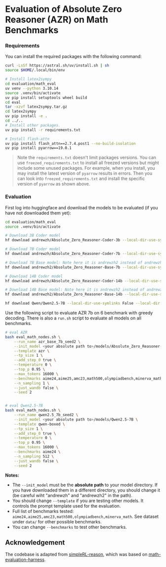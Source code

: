 # Evaluation of Absolute Zero Reasoner (AZR) on Math Benchmarks

### Requirements
You can install the required packages with the following command:
```bash
curl -LsSf https://astral.sh/uv/install.sh | sh
source $HOME/.local/bin/env

# Install latex2sympy
cd evaluation/math_eval
uv venv --python 3.10.14
source .venv/bin/activate
uv pip install setuptools wheel build
cd eval
tar -xzvf latex2sympy.tar.gz 
cd latex2sympy
uv pip install -e .
cd ../..
# Install other packages. 
uv pip install -r requirements.txt

# Install flash-attn
uv pip install flash_attn==2.7.4.post1 --no-build-isolation
uv pip install pyarrow==19.0.1
```
> Note the `requirements.txt` doesn't limit packages versions. You can use `freezed_requirements.txt` to install all freezed versions but might include some unused packages. For example, when you install, you may install the latest version of `pyarrow` results in errors. Then you can look into `freezed_requirements.txt` and install the specific version of `pyarrow` as shown above.

### Evaluation

First log into huggingface and download the models to be evaluated (if you have not downloaded them yet):

```bash
cd evaluation/math_eval
source .venv/bin/activate

# Download 3B Coder model
hf download andrewzh/Absolute_Zero_Reasoner-Coder-3b --local-dir-use-symlinks False --local-dir ./models/Absolute_Zero_Reasoner-Coder-3b

# Download 7B Coder model  
hf download andrewzh/Absolute_Zero_Reasoner-Coder-7b --local-dir-use-symlinks False --local-dir ./models/Absolute_Zero_Reasoner-Coder-7b

# Download 7B Base model: Note here it is andrewzh2 instead of andrewzh
hf download andrewzh2/Absolute_Zero_Reasoner-Base-7b --local-dir-use-symlinks False --local-dir ./models/Absolute_Zero_Reasoner-Base-7b

# Download 14B Coder model
hf download andrewzh/Absolute_Zero_Reasoner-Coder-14b --local-dir-use-symlinks False --local-dir ./models/Absolute_Zero_Reasoner-Coder-14b

# Download 14B Base model: Note here it is andrewzh2 instead of andrewzh
hf download andrewzh2/Absolute_Zero_Reasoner-Base-14b --local-dir-use-symlinks False --local-dir ./models/Absolute_Zero_Reasoner-Base-14b

hf download Qwen/Qwen2.5-7B --local-dir-use-symlinks False --local-dir ./models/Qwen2.5-7B
```

Use the following script to evaluate AZR 7b on 6 benchmark with greedy decoding. There is also a `run.sh` script to evaluate all models on all benchmarks.

```bash
# eval AZR
bash eval_math_nodes.sh \
    --run_name azr_base_7b_seed2 \
    --init_model <your absolute path to>/models/Absolute_Zero_Reasoner-Base-7b \
    --template azr \
    --tp_size 1 \
    --add_step_0 true \
    --temperature 0 \
    --top_p 0.95 \
    --max_tokens 16000 \
    --benchmarks aime24,aime25,amc23,math500,olympiadbench,minerva_math \
    --n_sampling 1 \
    --just_wandb false \
    --seed 2


# eval Qwen2.5-7B
bash eval_math_nodes.sh \
    --run_name qwen2.5_7b_seed2 \
    --init_model <your absolute path to>/models/Qwen2.5-7B \
    --template qwen-boxed \
    --tp_size 1 \
    --add_step_0 true \
    --temperature 0 \
    --top_p 0.95 \
    --max_tokens 16000 \
    --benchmarks aime24 \
    --n_sampling 512 \
    --just_wandb false \
    --seed 2
```

**Notes:**
- The `--init_model` must be the **absolute path** to your model directory. If you have downloaded them in a different directory, you should change it (be careful wiht "andrewzh" and "andrewzh2" in the path).
- You should change `--template` if you are testing other models. It controls the prompt template used for the evaluation.
- Full list of benchmarks tested: `aime24,aime25,amc23,math500,olympiadbench,minerva_math`. See dataset under `data/` for other possible benchmarks.
- You can change `--benchmarks` to test other benchmarks.
   

## Acknowledgement
The codebase is adapted from [simpleRL-reason](https://github.com/hkust-nlp/simpleRL-reason), which was based on [math-evaluation-harness](https://github.com/ZubinGou/math-evaluation-harness).